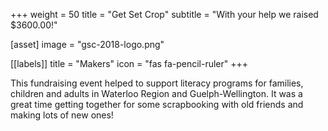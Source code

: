 +++
weight = 50
title = "Get Set Crop"
subtitle = "With your help we raised $3600.00!"

[asset]
  image = "gsc-2018-logo.png"

[[labels]]
  title = "Makers"
  icon = "fas fa-pencil-ruler"
+++

This fundraising event helped to support literacy programs for families, children and adults in Waterloo Region and Guelph-Wellington. It was a great time getting together for some scrapbooking with old friends and making lots of new ones!

